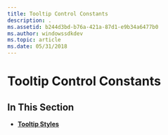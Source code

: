 ```yaml
---
title: Tooltip Control Constants
description: .
ms.assetid: b244d3bd-b76a-421a-87d1-e9b34a6477b0
ms.author: windowssdkdev
ms.topic: article
ms.date: 05/31/2018
---
```


# Tooltip Control Constants

## In This Section

-   [**Tooltip Styles**](tooltip-styles.md)

 

 





